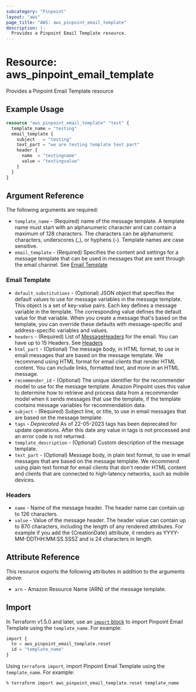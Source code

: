 ```yaml
---
subcategory: "Pinpoint"
layout: "aws"
page_title: "AWS: aws_pinpoint_email_template"
description: |-
  Provides a Pinpoint Email Template resource.
---
```


# Resource: aws_pinpoint_email_template

Provides a Pinpoint Email Template resource

## Example Usage

```terraform
resource "aws_pinpoint_email_template" "test" {
  template_name = "testing"
  email_template {
    subject   = "testing"
    text_part = "we are testing template text part"
    header {
      name  = "testingname"
      value = "testingvalue"
    }
  }
}
```

## Argument Reference

The following arguments are required:

* `template_name` - (Required) name of the message template. A template name must start with an alphanumeric character and can contain a maximum of 128 characters. The characters can be alphanumeric characters, underscores (_), or hyphens (-). Template names are case sensitive.
* `email_template` - (Required) Specifies the content and settings for a message template that can be used in messages that are sent through the email channel. See [Email Template](#email-template)

### Email Template

* `default_substitutions` - (Optional) JSON object that specifies the default values to use for message variables in the message template. This object is a set of key-value pairs. Each key defines a message variable in the template. The corresponding value defines the default value for that variable. When you create a message that's based on the template, you can override these defaults with message-specific and address-specific variables and values.
* `headers` - (Required) List of [MessageHeaders](https://docs.aws.amazon.com/pinpoint/latest/apireference/templates-template-name-email.html#templates-template-name-email-model-messageheader) for the email. You can have up to 15 Headers. See [Headers](#headers)
* `html_part` - (Optional) The message body, in HTML format, to use in email messages that are based on the message template. We recommend using HTML format for email clients that render HTML content. You can include links, formatted text, and more in an HTML message.
* `recommender_id` - (Optional) The unique identifier for the recommender model to use for the message template. Amazon Pinpoint uses this value to determine how to retrieve and process data from a recommender model when it sends messages that use the template, if the template contains message variables for recommendation data.
* `subject` - (Required) Subject line, or title, to use in email messages that are based on the message template.
* `tags` - *Deprecated* As of 22-05-2023 tags has been deprecated for update operations. After this date any value in tags is not processed and an error code is not returned.
* `template_description` - (Optional) Custom description of the message template.
* `text_part` - (Optional) Message body, in plain text format, to use in email messages that are based on the message template. We recommend using plain text format for email clients that don't render HTML content and clients that are connected to high-latency networks, such as mobile devices.

### Headers

* `name` - Name of the message header. The header name can contain up to 126 characters.
* `value` - Value of the message header. The header value can contain up to 870 characters, including the length of any rendered attributes. For example if you add the {CreationDate} attribute, it renders as YYYY-MM-DDTHH:MM:SS.SSSZ and is 24 characters in length.

## Attribute Reference

This resource exports the following attributes in addition to the arguments above:

* `arn` - Amazon Resource Name (ARN) of the message template.

## Import

In Terraform v1.5.0 and later, use an [`import` block](https://developer.hashicorp.com/terraform/language/import) to import Pinpoint Email Template using the `template_name`. For example:

```terraform
import {
  to = aws_pinpoint_email_template.reset
  id = "template_name"
}
```

Using `terraform import`, import Pinpoint Email Template using the `template_name`. For example:

```console
% terraform import aws_pinpoint_email_template.reset template_name
```

